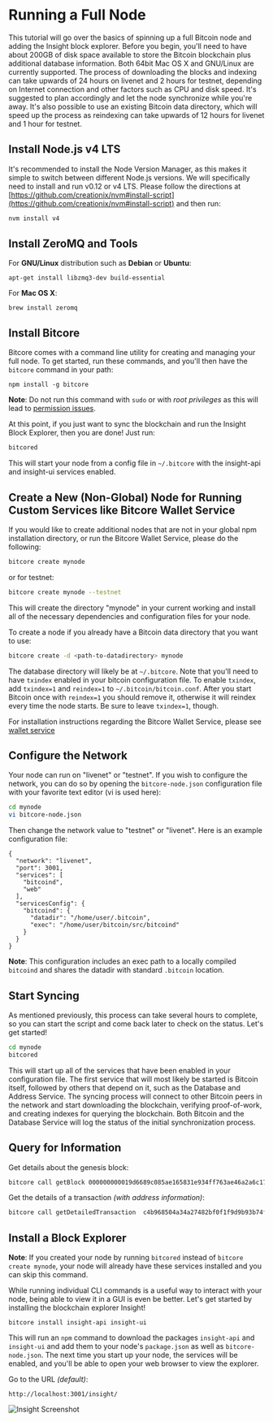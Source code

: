 # Running a Full Node
This tutorial will go over the basics of spinning up a full Bitcoin node and adding the Insight block explorer. Before you begin, you'll need to have about 200GB of disk space available to store the Bitcoin blockchain plus additional database information. Both 64bit Mac OS X and GNU/Linux are currently supported. The process of downloading the blocks and indexing can take upwards of 24 hours on livenet and 2 hours for testnet, depending on Internet connection and other factors such as CPU and disk speed. It's suggested to plan accordingly and let the node synchronize while you're away. It's also possible to use an existing Bitcoin data directory, which will speed up the process as reindexing can take upwards of 12 hours for livenet and 1 hour for testnet.

## Install Node.js v4 LTS
It's recommended to install the Node Version Manager, as this makes it simple to switch between different Node.js versions. We will specifically need to install and run v0.12 or v4 LTS. Please follow the directions at [https://github.com/creationix/nvm#install-script](https://github.com/creationix/nvm#install-script) and then run:

```bash
nvm install v4
```

## Install ZeroMQ and Tools

For **GNU/Linux** distribution such as **Debian** or **Ubuntu**:
```
apt-get install libzmq3-dev build-essential
```

For **Mac OS X**:
```
brew install zeromq
```

## Install Bitcore
Bitcore comes with a command line utility for creating and managing your full node. To get started, run these commands, and you'll then have the `bitcore` command in your path:

```
npm install -g bitcore
```

**Note**: Do not run this command with `sudo` or with *root privileges* as this will lead to [permission issues](https://docs.npmjs.com/misc/scripts#user).

At this point, if you just want to sync the blockchain and run the Insight Block Explorer, then you are done! Just run:

```bash
bitcored
```

This will start your node from a config file in `~/.bitcore` with the insight-api and insight-ui services enabled.

## Create a New (Non-Global) Node for Running Custom Services like Bitcore Wallet Service
If you would like to create additional nodes that are not in your global npm installation directory, or run the Bitcore Wallet Service, please do the following:

```bash
bitcore create mynode
```

or for testnet:

```bash
bitcore create mynode --testnet
```

This will create the directory "mynode" in your current working and install all of the necessary dependencies and configuration files for your node.

To create a node if you already have a Bitcoin data directory that you want to use:

```bash
bitcore create -d <path-to-datadirectory> mynode
```

The database directory will likely be at `~/.bitcore`. Note that you'll need to have `txindex` enabled in your bitcoin configuration file. To enable `txindex`, add `txindex=1` and `reindex=1` to `~/.bitcoin/bitcoin.conf`. After you start Bitcoin once with `reindex=1` you should remove it, otherwise it will reindex every time the node starts. Be sure to leave `txindex=1`, though.

For installation instructions regarding the Bitcore Wallet Service, please see [wallet service](/guides/wallet-service)

## Configure the Network
Your node can run on "livenet" or "testnet". If you wish to configure the network, you can do so by opening the `bitcore-node.json` configuration file with your favorite text editor (vi is used here):

```bash
cd mynode
vi bitcore-node.json
```

Then change the network value to "testnet" or "livenet". Here is an example configuration file:

```
{
  "network": "livenet",
  "port": 3001,
  "services": [
    "bitcoind",
    "web"
  ],
  "servicesConfig": {
    "bitcoind": {
      "datadir": "/home/user/.bitcoin",
      "exec": "/home/user/bitcoin/src/bitcoind"
    }
  }
}
```

**Note**: This configuration includes an exec path to a locally compiled `bitcoind` and shares the datadir with standard `.bitcoin` location.

## Start Syncing
As mentioned previously, this process can take several hours to complete, so you can start the script and come back later to check on the status. Let's get started!

```bash
cd mynode
bitcored
```

This will start up all of the services that have been enabled in your configuration file. The first service that will most likely be started is Bitcoin itself, followed by others that depend on it, such as the Database and Address Service. The syncing process will connect to other Bitcoin peers in the network and start downloading the blockchain, verifying proof-of-work, and creating indexes for querying the blockchain. Both Bitcoin and the Database Service will log the status of the initial synchronization process.

## Query for Information

Get details about the genesis block:

```bash
bitcore call getBlock 000000000019d6689c085ae165831e934ff763ae46a2a6c172b3f1b60a8ce26f
```

Get the details of a transaction *(with address information)*:

```bash
bitcore call getDetailedTransaction  c4b968504a34a27482bf0f1f9d9b93b74fddbf3877cfd92e2fde48c6ba8c791c
```

## Install a Block Explorer

**Note**: If you created your node by running `bitcored` instead of `bitcore create mynode`, your node will already have these services installed and you can skip this command.

While running individual CLI commands is a useful way to interact with your node, being able to view it in a GUI is even be better. Let's get started by installing the blockchain explorer Insight!

```
bitcore install insight-api insight-ui
```

This will run an `npm` command to download the packages `insight-api` and `insight-ui` and add them to your node's `package.json` as well as `bitcore-node.json`. The next time you start up your node, the services will be enabled, and you'll be able to open your web browser to view the explorer.

Go to the URL *(default)*:

`http://localhost:3001/insight/`

![Insight Screenshot](/images/guides/full-node/insight.png)
